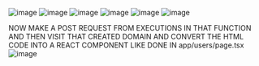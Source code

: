 ![image](https://github.com/user-attachments/assets/611e803f-a7eb-496b-895b-b3b7ace1a25b)
![image](https://github.com/user-attachments/assets/2aad0326-312a-4406-8b49-f4642e7cff48)
![image](https://github.com/user-attachments/assets/2c3d0a06-696a-43b0-9446-aaa202dd19ad)
![image](https://github.com/user-attachments/assets/ccf5a8fb-bd48-4c6d-842b-157296ea0354)
![image](https://github.com/user-attachments/assets/31e446db-2e14-4289-a6fe-fdf844045bd1)
![image](https://github.com/user-attachments/assets/4d47e319-def5-4a31-a4b6-aefe557a3d3d)


NOW MAKE A POST REQUEST FROM EXECUTIONS IN THAT FUNCTION AND THEN VISIT THAT CREATED DOMAIN AND CONVERT THE HTML CODE INTO A REACT COMPONENT
LIKE DONE IN app/users/page.tsx
![image](https://github.com/user-attachments/assets/fa6d1840-65ef-4b56-a3f3-b0d02dbba315)

